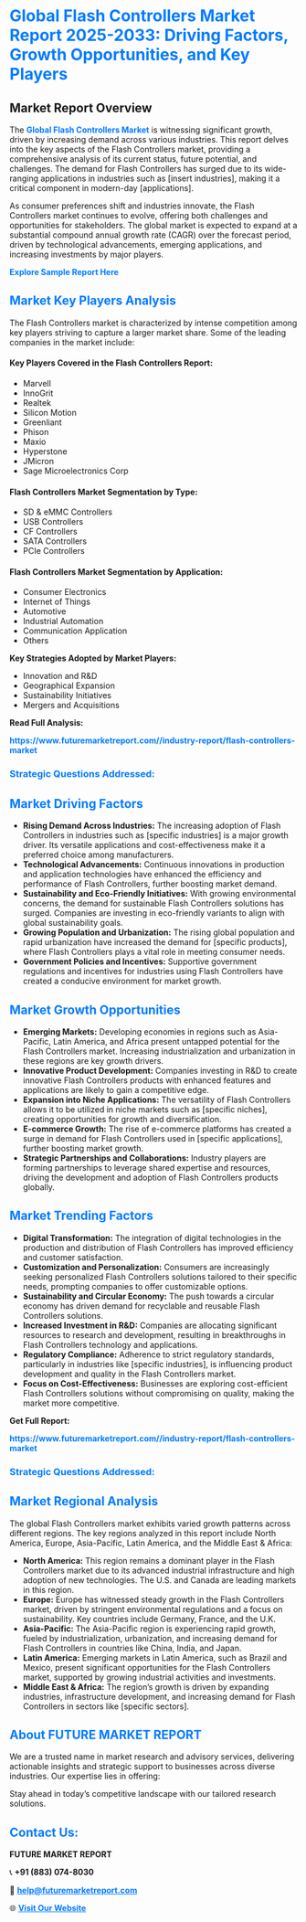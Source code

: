 <h1 style="color: #007BFF;">Global Flash Controllers Market Report 2025-2033: Driving Factors, Growth Opportunities, and Key Players</h1>

<section id="overview">
<h2>Market Report Overview</h2>
<p>The <a href="https://www.futuremarketreport.com//industry-report/flash-controllers-market" style="color: #007BFF; text-decoration: none;"><strong>Global Flash Controllers Market</strong></a> is witnessing significant growth, driven by increasing demand across various industries. This report delves into the key aspects of the Flash Controllers market, providing a comprehensive analysis of its current status, future potential, and challenges. The demand for Flash Controllers has surged due to its wide-ranging applications in industries such as [insert industries], making it a critical component in modern-day [applications].</p>
<p>As consumer preferences shift and industries innovate, the Flash Controllers market continues to evolve, offering both challenges and opportunities for stakeholders. The global market is expected to expand at a substantial compound annual growth rate (CAGR) over the forecast period, driven by technological advancements, emerging applications, and increasing investments by major players.</p>
</section>

<section id="overview">
<p><a href="https://www.futuremarketreport.com//request-sample/reportId=75954" style="color: #007BFF; text-decoration: none;"><strong>Explore Sample Report Here</strong></a></p>
</section>

<section id="key-players">
<h2 style="color: #007BFF;">Market Key Players Analysis</h2>
<p>The Flash Controllers market is characterized by intense competition among key players striving to capture a larger market share. Some of the leading companies in the market include:</p>
<h4>Key Players Covered in the Flash Controllers Report:</h4>
<ul><li>Marvell</li><li>InnoGrit</li><li>Realtek</li><li>Silicon Motion</li><li>Greenliant</li><li>Phison</li><li>Maxio</li><li>Hyperstone</li><li>JMicron</li><li>Sage Microelectronics Corp</li></ul>
<h4>Flash Controllers Market Segmentation by Type:</h4>
<ul><li>SD &amp; eMMC Controllers</li><li>USB Controllers</li><li>CF Controllers</li><li>SATA Controllers</li><li>PCIe Controllers</li></ul>

<h4>Flash Controllers Market Segmentation by Application:</h4>
<ul><li>Consumer Electronics</li><li>Internet of Things</li><li>Automotive</li><li>Industrial Automation</li><li>Communication Application</li><li>Others</li></ul>
<p><strong>Key Strategies Adopted by Market Players:</strong></p>
<ul>
<li>Innovation and R&D</li>
<li>Geographical Expansion</li>
<li>Sustainability Initiatives</li>
<li>Mergers and Acquisitions</li>
</ul>
</section>

<section>
<p><strong>Read Full Analysis: </strong></p><a href="https://www.futuremarketreport.com//industry-report/flash-controllers-market" style="color: #007BFF; text-decoration: none;"><strong>https://www.futuremarketreport.com//industry-report/flash-controllers-market</strong></a>
<h3 style="color: #007BFF;">Strategic Questions Addressed:</h3>
</section>

<section id="driving-factors">
<h2 style="color: #007BFF;">Market Driving Factors</h2>
<ul>
<li><strong>Rising Demand Across Industries:</strong> The increasing adoption of Flash Controllers in industries such as [specific industries] is a major growth driver. Its versatile applications and cost-effectiveness make it a preferred choice among manufacturers.</li>
<li><strong>Technological Advancements:</strong> Continuous innovations in production and application technologies have enhanced the efficiency and performance of Flash Controllers, further boosting market demand.</li>
<li><strong>Sustainability and Eco-Friendly Initiatives:</strong> With growing environmental concerns, the demand for sustainable Flash Controllers solutions has surged. Companies are investing in eco-friendly variants to align with global sustainability goals.</li>
<li><strong>Growing Population and Urbanization:</strong> The rising global population and rapid urbanization have increased the demand for [specific products], where Flash Controllers plays a vital role in meeting consumer needs.</li>
<li><strong>Government Policies and Incentives:</strong> Supportive government regulations and incentives for industries using Flash Controllers have created a conducive environment for market growth.</li>
</ul>
</section>

<section id="growth-opportunities">
<h2 style="color: #007BFF;">Market Growth Opportunities</h2>
<ul>
<li><strong>Emerging Markets:</strong> Developing economies in regions such as Asia-Pacific, Latin America, and Africa present untapped potential for the Flash Controllers market. Increasing industrialization and urbanization in these regions are key growth drivers.</li>
<li><strong>Innovative Product Development:</strong> Companies investing in R&D to create innovative Flash Controllers products with enhanced features and applications are likely to gain a competitive edge.</li>
<li><strong>Expansion into Niche Applications:</strong> The versatility of Flash Controllers allows it to be utilized in niche markets such as [specific niches], creating opportunities for growth and diversification.</li>
<li><strong>E-commerce Growth:</strong> The rise of e-commerce platforms has created a surge in demand for Flash Controllers used in [specific applications], further boosting market growth.</li>
<li><strong>Strategic Partnerships and Collaborations:</strong> Industry players are forming partnerships to leverage shared expertise and resources, driving the development and adoption of Flash Controllers products globally.</li>
</ul>
</section>

<section id="trending-factors">
<h2 style="color: #007BFF;">Market Trending Factors</h2>
<ul>
<li><strong>Digital Transformation:</strong> The integration of digital technologies in the production and distribution of Flash Controllers has improved efficiency and customer satisfaction.</li>
<li><strong>Customization and Personalization:</strong> Consumers are increasingly seeking personalized Flash Controllers solutions tailored to their specific needs, prompting companies to offer customizable options.</li>
<li><strong>Sustainability and Circular Economy:</strong> The push towards a circular economy has driven demand for recyclable and reusable Flash Controllers solutions.</li>
<li><strong>Increased Investment in R&D:</strong> Companies are allocating significant resources to research and development, resulting in breakthroughs in Flash Controllers technology and applications.</li>
<li><strong>Regulatory Compliance:</strong> Adherence to strict regulatory standards, particularly in industries like [specific industries], is influencing product development and quality in the Flash Controllers market.</li>
<li><strong>Focus on Cost-Effectiveness:</strong> Businesses are exploring cost-efficient Flash Controllers solutions without compromising on quality, making the market more competitive.</li>
</ul>
</section>

<section>
<p><strong>Get Full Report: </strong></p><a href="https://www.futuremarketreport.com//industry-report/flash-controllers-market" style="color: #007BFF; text-decoration: none;"><strong>https://www.futuremarketreport.com//industry-report/flash-controllers-market</strong></a>
<h3 style="color: #007BFF;">Strategic Questions Addressed:</h3>
</section>


<section id="regional-analysis">
<h2 style="color: #007BFF;">Market Regional Analysis</h2>
<p>The global Flash Controllers market exhibits varied growth patterns across different regions. The key regions analyzed in this report include North America, Europe, Asia-Pacific, Latin America, and the Middle East & Africa:</p>
<ul>
<li><strong>North America:</strong> This region remains a dominant player in the Flash Controllers market due to its advanced industrial infrastructure and high adoption of new technologies. The U.S. and Canada are leading markets in this region.</li>
<li><strong>Europe:</strong> Europe has witnessed steady growth in the Flash Controllers market, driven by stringent environmental regulations and a focus on sustainability. Key countries include Germany, France, and the U.K.</li>
<li><strong>Asia-Pacific:</strong> The Asia-Pacific region is experiencing rapid growth, fueled by industrialization, urbanization, and increasing demand for Flash Controllers in countries like China, India, and Japan.</li>
<li><strong>Latin America:</strong> Emerging markets in Latin America, such as Brazil and Mexico, present significant opportunities for the Flash Controllers market, supported by growing industrial activities and investments.</li>
<li><strong>Middle East & Africa:</strong> The region’s growth is driven by expanding industries, infrastructure development, and increasing demand for Flash Controllers in sectors like [specific sectors].</li>
</ul>
</section>

<footer>
<h2 style="color: #007BFF;">About FUTURE MARKET REPORT</h2>
<p>We are a trusted name in market research and advisory services, delivering actionable insights and strategic support to businesses across diverse industries. Our expertise lies in offering:</p>

<p>Stay ahead in today’s competitive landscape with our tailored research solutions.</p>

<h2 style="color: #007BFF;">Contact Us:</h2>
<p><strong>FUTURE MARKET REPORT</strong></p>
<p>📞 <strong>+91 (883) 074-8030</strong></p>
<p>📧 <strong><a href="mailto:help@futuremarketreport.com" style="color: #007BFF;">help@futuremarketreport.com</a></strong></p>
<p>🌐 <strong><a href="https://www.futuremarketreport.com/" style="color: #007BFF;">Visit Our Website</a></strong></p>
</footer>